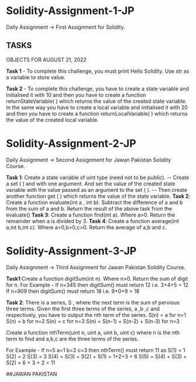 # Solidity-Assignment-1-JP
Daily Assignment -> First Assignment for Solidity.

## TASKS
OBJECTS FOR AUGUST 21, 2022 

**Task 1** - To complete this challenge, you must print Hello Solidity. Use str as a variable to store value.

**Task 2** - To complete this challenge, you have to create a state variable and initialised it with 10 and then you have to create a function returnStateVariable( ) which returns the value of the created state variable. In the same way you have to create a local variable and initialised it with 20 and then you have to create a function returnLocalVariable( ) which returns the value of the created local variable.

# Solidity-Assignment-2-JP
Daily Assignment -> Second Assignment for Jawan Pakistan Solidity Course.

**Task 1**: Create a state variable of uint type (need not to be public).
-- Create a set ( ) and with one argument. And set the value of the created state variable with the value passed as an argument to the set ( ).
-- Then create another function get ( ) which returns the value of the state variable.
**Task 2**: Create a function evaluate(int a , int b).
Subtract the difference of a and b from the sum of a and b.
Return the result of the above task from the evaluate()
**Task 3**: Create a function find(int a). Where a>0.
Return the remainder when a is divided by 3.
**Task 4**: Create a function average(int a,int b,int c). Where a>0,b>0,c>0.
Return the average of a,b and c.

# Solidity-Assignment-3-JP
Daily Assignment -> Third Assignment for Jawan Pakistan Solidity Course.

**Task1**:Create a function digitSum(int n). Where n>0.
Return the sum of digit for n.
For Example - If n=345 then digitSum() must return 12 i.e. 3+4+5 = 12
If n=909 then digitSum() must return 18 i.e. 9+0+9 = 18

**Task 2**: There is a series, S , where the next term is the sum of pervious three terms. Given the first three terms of the series, a ,b ,c and respectively, you have to output the nth term of the series.
S(n) = a for n=1
S(n) = b for n=2
S(n) = c for n=3
S(n) = S(n-1) + S(n-2) + S(n-3) for n>3

Create a function nthTerm(uint n, uint a, uint b, uint c) where n is the nth term to find and a,b,c are the three terms of the series.

For Example - If n=5 a=1 b=2 c=3 then nthTerm() must return 11 as S(1) = 1 S(2) = 2
S(3) = 3 S(4) = S(3) + S(2) + S(1) = 1+2+3 = 6 S(5) = S(4) + S(3) + S(2) = 6 + 3 + 2 = 11

##JAWAN PAKISTAN

